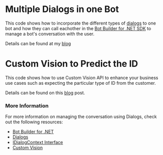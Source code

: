 ﻿# Multiple Dialogs in one Bot

This code shows how to incorporate the different types of [dialogs](https://docs.microsoft.com/en-us/bot-framework/dotnet/bot-builder-dotnet-dialogs) to one bot and how they can call eachother in the [Bot Builder for .NET SDK](https://dev.botframework.com/) to manage a bot's conversation with the user.

Details can be found at my [blog](http://www.arafattehsin.com/blog/multipurpose-bot-dialogs-botframework)

# Custom Vision to Predict the ID

This code shows how to use Custom Vision API to enhance your business use cases such as expecting the particular type of ID from the customer. 

Details can be found on this [blog](http://www.arafattehsin.com/blog/custom-vision-in-bots/) post. 

### More Information

For more information on managing the conversation using Dialogs, check out the following resources:
* [Bot Builder for .NET](https://docs.microsoft.com/en-us/bot-framework/dotnet/)
* [Dialogs](https://docs.microsoft.com/en-us/bot-framework/dotnet/bot-builder-dotnet-dialogs)
* [IDialogContext Interface](https://docs.botframework.com/en-us/csharp/builder/sdkreference/d1/dc6/interface_microsoft_1_1_bot_1_1_builder_1_1_dialogs_1_1_i_dialog_context.html)
* [Custom Vision](https://www.customvision.ai)

